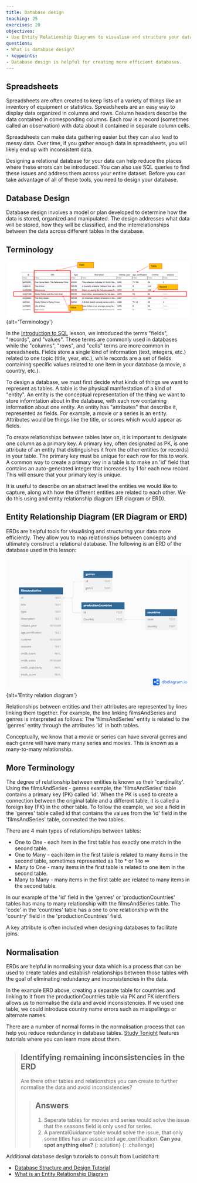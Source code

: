 ```yaml
---
title: Database design
teaching: 25
exercises: 20
objectives:
- Use Entity Relationship Diagrams to visualise and structure your data.
questions:
- What is database design?
- keypoints:
- Database design is helpful for creating more efficient databases.
---
```


## Spreadsheets

Spreadsheets are often created to keep lists of a variety of things like an inventory of equipment or statistics. Spreadsheets are an easy way to display data organized in columns and rows. Column headers describe the data contained in corresponding columns. Each row is a record (sometimes called an observation) with data about it contained in separate column cells.

Spreadsheets can make data gathering easier but they can also lead to messy data. Over time, if you gather enough data in spreadsheets, you will likely end up with inconsistent data.


Designing a relational database for your data can help reduce the places where these errors can be introduced. You can also use SQL queries to find these issues and address them across your entire dataset. Before you can take advantage of all of these tools, you need to design your database.

## Database Design

Database design involves a model or plan developed to determine how the data is stored, organized and manipulated. The design addresses what data will be stored, how they will be classified, and the interrelationships between the data across different tables in the database.

## Terminology

![](fig/SQL_terms.png){alt='Terminology'}

In the [Introduction to SQL](01-introduction.md) lesson, we introduced the terms "fields", "records", and "values". These terms are commonly used in databases while the "columns", "rows", and "cells" terms are more common in spreadsheets. Fields store a single kind of information (text, integers, etc.) related to one topic (title, year, etc.), while records are a set of fields containing specific values related to one item in your database (a movie, a country, etc.).

To design a database, we must first decide what kinds of things we want to represent as tables. A table is the physical manifestation of a kind of "entity". An entity is the conceptual representation of the thing we want to store informtation about in the database, with each row containing information about one entity. An entity has "attributes" that describe it, represented as fields. For example, a movie or a series is an entity. Attributes would be things like the title, or scores which would appear as fields.

To create relationships between tables later on, it is important to designate one column as a primary key. A primary key, often designated as PK, is one attribute of an entity that distinguishes it from the other entities (or records) in your table. The primary key must be unique for each row for this to work. 
A common way to create a primary key in a table is to make an 'id' field that contains an auto-generated integer that increases by 1 for each new record. This will ensure that your primary key is unique.

It is useful to describe on an abstract level the entities we would like to capture, along with how the different entities are related to each other. We do this using and entity relationship diagram (ER diagram or ERD).

## Entity Relationship Diagram (ER Diagram or ERD)

ERDs are helpful tools for visualising and structuring your data more efficiently. They allow you to map relationships between concepts and ultimately construct a relational database. The following is an ERD of the database used in this lesson:



![](fig/DB_diagram.png){alt='Entity relation diagram'}

Relationships between entities and their attributes are represented by lines linking them together. For example, the line linking filmsAndSeries and genres is interpreted as follows: The 'filmsAndSeries' entity is related to the 'genres' entity through the attributes 'id' in both tables.

Conceptually, we know that a movie or series can have several genres and each genre will have many many series and movies. This is known as a many-to-many relationship. 

## More Terminology

The degree of relationship between entities is known as their 'cardinality'. Using the filmsAndSeries - genres example, the 'filmsAndSeries' table contains a primary key (PK) called 'id'. When the PK is used to create a connection between the original table and a different table, it is called a foreign key (FK) in the other table. To follow the example, we see a field in the 'genres' table called id that contains the values from the 'id' field in the 'filmsAndSeries' table, connected the two tables.

There are 4 main types of relationships between tables:

- One to One - each item in the first table has exactly one match in the second table.
- One to Many - each item in the first table is related to many items in the second table, sometimes represented as 1 to \* or 1 to  ∞
- Many to One - many items in the first table is related to one item in the second table.
- Many to Many - many items in the first table are related to many items in the second table.

In our example of the 'id' field in the 'genres'  or 'productionCountries' tables has many to many relationship with the filmsAndSeries table. The 'code' in the 'countries' table has a one to one relationship with the 'country' field in the 'productionCountries' field.  

A key attribute is often included when designing databases to facilitate joins.

## Normalisation

ERDs are helpful in normalising your data which is a process that can be used to create tables and establish relationships between those tables with the goal of eliminating redundancy and inconsistencies in the data.

In the example ERD above, creating a separate table for countries and linking to it from the productionCountries table via PK and FK identifiers allows us to normalise the data and avoid inconsistencies. If we used one table, we could introduce country name errors such as misspellings or alternate names.



There are a number of normal forms in the normalisation process that can help you reduce redundancy in database tables. [Study Tonight](https://www.studytonight.com/dbms/database-normalization.php) features tutorials where you can learn more about them.



> ## Identifying remaining inconsistencies in the ERD
> 
> Are there other tables and relationships you can create to further normalise the data and avoid inconsistencies?
> >## Answers
> >
> > 1. Seperate tables for movies and series would solve the issue that the seasons field is only used for series.
> > 2. A parentalGuidance table would solve the issue, that only some titles has an associated age_certification.
> >  **Can you spot anything else?**
> {:   solution}
{: .challenge}



Additional database design tutorials to consult from Lucidchart:

- [Database Structure and Design Tutorial](https://www.lucidchart.com/pages/database-diagram/database-design)
- [What is an Entity Relationship Diagram](https://www.lucidchart.com/pages/er-diagrams)



